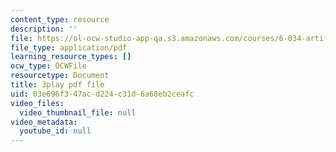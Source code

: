 ```yaml
---
content_type: resource
description: ''
file: https://ol-ocw-studio-app-qa.s3.amazonaws.com/courses/6-034-artificial-intelligence-fall-2010/03e696f347acd224c31d6a68eb2ceafc_6nDqY8MPLDM.pdf
file_type: application/pdf
learning_resource_types: []
ocw_type: OCWFile
resourcetype: Document
title: 3play pdf file
uid: 03e696f3-47ac-d224-c31d-6a68eb2ceafc
video_files:
  video_thumbnail_file: null
video_metadata:
  youtube_id: null
---
```

